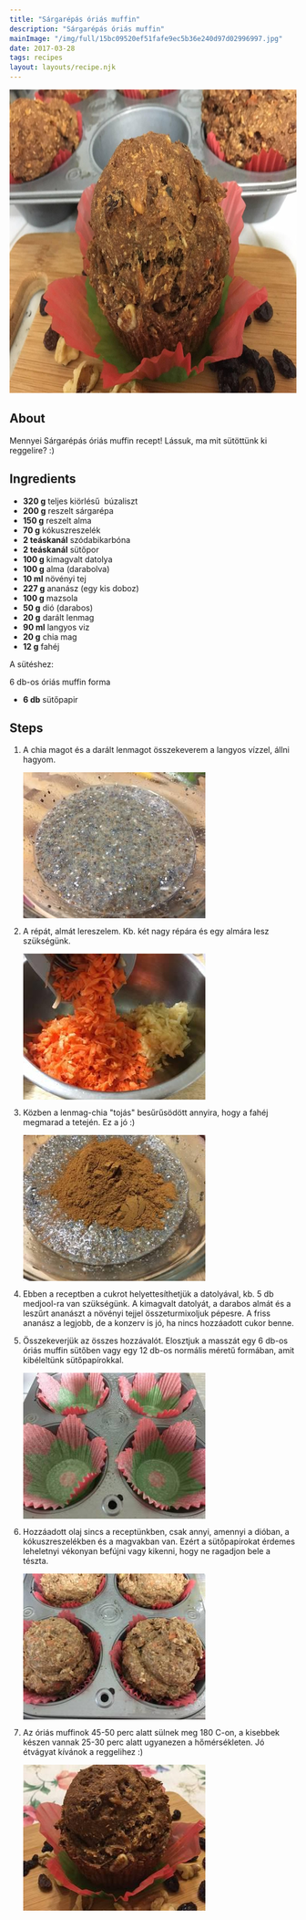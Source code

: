 ```yaml
---
title: "Sárgarépás óriás muffin"
description: "Sárgarépás óriás muffin"
mainImage: "/img/full/15bc09520ef51fafe9ec5b36e240d97d02996997.jpg"
date: 2017-03-28
tags: recipes
layout: layouts/recipe.njk
---
```

                        
<p align="center"><a href="https://cookpad.com/hu/receptek/2301340-sargarepas-orias-muffin" rel="Recipe source page"><img width="751" height="532" src="/img/full/15bc09520ef51fafe9ec5b36e240d97d02996997.jpg"/></a></p>

## About
Mennyei Sárgarépás óriás muffin recept! Lássuk, ma mit sütöttünk ki reggelire? :)

>  

## Ingredients
* **320 g** teljes kiörlésű  búzaliszt
* **200 g** reszelt sárgarépa
* **150 g** reszelt alma
* **70 g** kókuszreszelék
* **2 teáskanál** szódabikarbóna
* **2 teáskanál** sütőpor
* **100 g** kimagvalt datolya
* **100 g** alma (darabolva)
* **10 ml** növényi tej
* **227 g** ananász (egy kis doboz)
* **100 g** mazsola
* **50 g** dió (darabos)
* **20 g** darált lenmag
* **90 ml** langyos viz
* **20 g** chia mag
* **12 g** fahéj

A sütéshez:

6 db-os óriás muffin forma
* **6 db** sütőpapir

## Steps

1. A chia magot és a darált lenmagot összekeverem a langyos vízzel, állni hagyom.
 
    <p><img width="320" height="256" align="left" src="/img/full/bac832d30ee3bfd8299c4aac7891c12153d42410.jpg"/></p><div style="clear: both"/>

2. A répát, almát lereszelem. Kb. két nagy répára és egy almára lesz szükségünk.
 
    <p><img width="320" height="256" align="left" src="/img/full/93eaa30f18b49656c16e3883309afcd0a209114c.jpg"/></p><div style="clear: both"/>

3. Közben a lenmag-chia "tojás" besűrűsödött annyira, hogy a fahéj megmarad a tetején. Ez a jó :)
 
    <p><img width="320" height="256" align="left" src="/img/full/c3ef710b78c2c713231bacd3a5b309ae5d7ff2e9.jpg"/></p><div style="clear: both"/>

4. Ebben a receptben a cukrot helyettesíthetjük a datolyával, kb. 5 db medjool-ra van szükségünk. A kimagvalt datolyát, a darabos almát és a leszűrt ananászt a növényi tejjel összeturmixoljuk pépesre. A friss ananász a legjobb, de a konzerv is jó, ha nincs hozzáadott cukor benne.
 
    <div style="clear: both"/>

5. Összekeverjük az összes hozzávalót. Elosztjuk a masszát egy 6 db-os óriás muffin sütőben vagy egy 12 db-os normális méretű formában, amit kibéleltünk sütőpapírokkal.
 
    <p><img width="320" height="256" align="left" src="/img/full/6f0bc0496b25034659e95ec6a3d75d5f994ee78b.jpg"/></p><div style="clear: both"/>

6. Hozzáadott olaj sincs a receptünkben, csak annyi, amennyi a dióban, a kókuszreszelékben és a magvakban van. Ezért a sütőpapírokat érdemes leheletnyi vékonyan befújni vagy kikenni, hogy ne ragadjon bele a tészta.
 
    <p><img width="320" height="256" align="left" src="/img/full/5f611c4338d7c766bf27fca24b13a918d203ce47.jpg"/></p><div style="clear: both"/>

7. Az óriás muffinok 45-50 perc alatt sülnek meg 180 C-on, a kisebbek készen vannak 25-30 perc alatt ugyanezen a hőmérsékleten. Jó étvágyat kívánok a reggelihez :)
 
    <p><img width="320" height="256" align="left" src="/img/full/5ee55090155ba50fa5e5f993bcfb1eb96a564611.jpg"/></p><div style="clear: both"/>

